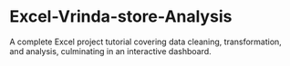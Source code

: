 # Excel-Vrinda-store-Analysis
A complete Excel project tutorial covering data cleaning, transformation, and analysis, culminating in an interactive dashboard. 
